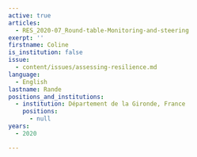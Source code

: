 ```yaml
---
active: true
articles:
  - RES_2020-07_Round-table-Monitoring-and-steering
exerpt: ''
firstname: Coline
is_institution: false
issue:
  - content/issues/assessing-resilience.md
language:
  - English
lastname: Rande
positions_and_institutions:
  - institution: Département de la Gironde, France
    positions:
      - null
years:
  - 2020

---
```

